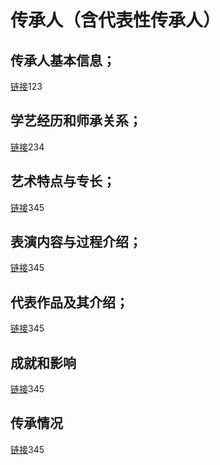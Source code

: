 # 传承人（含代表性传承人）

## 传承人基本信息；
[链接](info1.md)123

## 学艺经历和师承关系；
[链接](info2.md)234

## 艺术特点与专长；
[链接](info3.md)345

## 表演内容与过程介绍；
[链接](info4.md)345

## 代表作品及其介绍；
[链接](info5.md)345

## 成就和影响
[链接](info6.md)345

## 传承情况
[链接](info7.md)345
